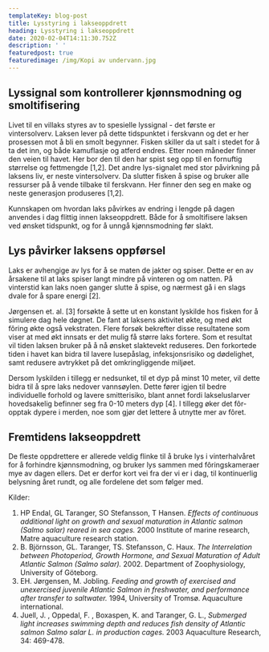 ```yaml
---
templateKey: blog-post
title: Lysstyring i lakseoppdrett
heading: Lysstyring i lakseoppdrett
date: 2020-02-04T14:11:30.752Z
description: ' '
featuredpost: true
featuredimage: /img/Kopi av undervann.jpg
---
```

## Lyssignal som kontrollerer kjønnsmodning og smoltifisering

Livet til en villaks styres av to spesielle lyssignal - det første er vintersolverv. Laksen lever på dette tidspunktet i ferskvann og det er her prosessen mot å bli en smolt begynner. Fisken skiller da ut salt i stedet for å ta det inn, og både kamuflasje og atferd endres. Etter noen måneder finner den veien til havet. Her bor den til den har spist seg opp til en fornuftig størrelse og fettmengde \[1,2]. Det andre lys-signalet med stor påvirkning på laksens liv, er neste vintersolverv. Da slutter fisken å spise og bruker alle ressurser på å vende tilbake til ferskvann. Her finner den seg en make og neste generasjon produseres \[1,2].

Kunnskapen om hvordan laks påvirkes av endring i lengde på dagen anvendes i dag flittig innen lakseoppdrett. Både for å smoltifisere laksen ved ønsket tidspunkt, og for å unngå kjønnsmodning før slakt.

## **Lys påvirker laksens oppførsel**

Laks er avhengige av lys for å se maten de jakter og spiser. Dette er en av årsakene til at laks spiser langt mindre på vinteren og om natten. På vinterstid kan laks noen ganger slutte å spise, og nærmest gå i en slags dvale for å spare energi \[2].

Jørgensen et. al. \[3] forsøkte å sette ut en konstant lyskilde hos fisken for å simulere dag hele døgnet. De fant at laksens aktivitet økte, og med økt fôring økte også vekstraten. Flere forsøk bekrefter disse resultatene som viser at med økt innsats er det mulig få større laks fortere. Som et resultat vil tiden laksen bruker på å nå ønsket slaktevekt reduseres. Den forkortede tiden i havet kan bidra til lavere lusepåslag, infeksjonsrisiko og dødelighet, samt redusere avtrykket på det omkringliggende miljøet.

Dersom lyskilden i tillegg er nedsunket, til et dyp på minst 10 meter, vil dette bidra til å spre laks nedover vannsøylen. Dette fører igjen til bedre individuelle forhold og lavere smitterisiko, blant annet fordi lakseluslarver hovedsakelig befinner seg fra 0-10 meters dyp \[4]. I tillegg øker det fôr-opptak dypere i merden, noe som gjør det lettere å utnytte mer av fôret.

## **Fremtidens lakseoppdrett**

De fleste oppdrettere er allerede veldig flinke til å bruke lys i vinterhalvåret for å forhindre kjønnsmodning, og bruker lys sammen med fôringskameraer mye av dagen ellers. Det er derfor kort vei fra der vi er i dag, til kontinuerlig belysning året rundt, og alle fordelene det som følger med.

Kilder:

1. HP Endal, GL Taranger, SO Stefansson, T Hansen. *Effects of continuous additional light on growth and sexual maturation in Atlantic salmon (Salmo salar) reared in sea cages.* 2000 Institute of marine research, Matre aquaculture research station.
2. B. Björnsson, GL. Taranger, TS. Stefansson, C. Haux. *The Interrelation between Photoperiod, Growth Hormone, and Sexual Maturation of Adult Atlantic Salmon (Salmo salar).* 2002. Department of Zoophysiology, University of Göteborg.
3. EH. Jørgensen, M. Jobling. *Feeding and growth of exercised and unexercised juvenile Atlantic Salmon in freshwater, and performance after transfer to saltwater.* 1994, University of Tromsø. Aquaculture international.
4. Juell, J. , Oppedal, F. , Boxaspen, K. and Taranger, G. L., *Submerged light increases swimming depth and reduces fish density of Atlantic salmon Salmo salar L. in production cages.* 2003 Aquaculture Research, 34: 469-478.
